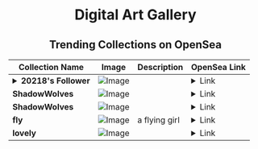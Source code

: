 <div align="center">

# Digital Art Gallery

## Trending Collections on OpenSea

| Collection Name                       | Image                                                                                     | Description                       | OpenSea Link                                                                                          |
|---------------------------------------|-------------------------------------------------------------------------------------------|-----------------------------------|--------------------------------------------------------------------------------------------------------|
| **<details><summary>20218's Follower</summary></details>** | ![Image](https://i.seadn.io/s/raw/files/19f9f090920392cc3650cbdf4361755b.png?w=500&auto=format?w=200&auto=format) |  | <details><summary>Link</summary>[20218's Follower](https://opensea.io/collection/20218-s-follower)</details> |
| **ShadowWolves** | ![Image](https://i.seadn.io/s/raw/files/4b7d1a9351097a98eeb55c14b5932a59.gif?w=500&auto=format?w=200&auto=format) |  | <details><summary>Link</summary>[ShadowWolves](https://opensea.io/collection/shadowwolves-95)</details> |
| **ShadowWolves** | ![Image](https://i.seadn.io/s/raw/files/4b7d1a9351097a98eeb55c14b5932a59.gif?w=500&auto=format?w=200&auto=format) |  | <details><summary>Link</summary>[ShadowWolves](https://opensea.io/collection/shadowwolves-94)</details> |
| **fly** | ![Image](https://i.seadn.io/s/raw/files/9e5d7fabd5c7daa0ba824c83beb9084d.jpg?w=500&auto=format?w=200&auto=format) | a flying girl | <details><summary>Link</summary>[fly](https://opensea.io/collection/fly-226)</details> |
| **lovely** | ![Image](https://i.seadn.io/s/raw/files/d35a0d44bbfbae2f04a0e7672b5f4799.jpg?w=500&auto=format?w=200&auto=format) |  | <details><summary>Link</summary>[lovely](https://opensea.io/collection/lovely-96)</details> |

</div>